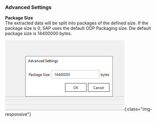 ### Advanced Settings

**Package Size**<br>
The extracted data will be split into packages of the defined size. 
If the package size is 0, SAP uses the default ODP Packaging size.
Die default package size is 14400000 bytes.

![ODP Advanced Settings](/img/content/odp/advanced-settings.png){:class="img-responsive"}